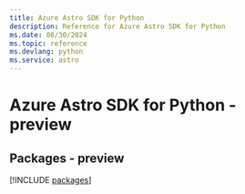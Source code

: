 ```yaml
---
title: Azure Astro SDK for Python
description: Reference for Azure Astro SDK for Python
ms.date: 08/30/2024
ms.topic: reference
ms.devlang: python
ms.service: astro
---
```

# Azure Astro SDK for Python - preview
## Packages - preview
[!INCLUDE [packages](astro-index.md)]